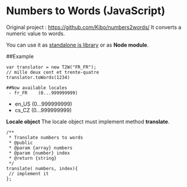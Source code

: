 # Numbers to Words (JavaScript)
Original project : https://github.com/Kibo/numbers2words/
It converts a numeric value to words. 

You can use it as [standalone js library](https://github.com/adisaf/numbers2words/tree/master/build) or as **Node module**. 

##Example
```
var translator = new T2W("FR_FR");
// mille deux cent et trente-quatre
translator.toWords(1234)

##Now available locales
 - fr_FR	(0...999999999)

```
 - en_US	(0...999999999)
 - cs_CZ	(0...999999999)


**Locale object**
The locale object must implement method **translate**.
```
/**
 * Translate numbers to words
 * @public
 * @param {array} numbers
 * @param {number} index
 * @return {string}
 */
translate( numbers, index){
 // implement it
};
```
